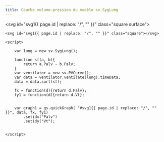 ```yaml
---
title: Courbe volume-pression du modèle sv.SygLung
---
```

<svg id="svg1{{ page.id | replace: "/", "" }}" class="square surface"></svg>

	<svg id="svg1{{ page.id | replace: "/", "" }}" class="square"></svg>

	<script>

		var lung = new sv.SygLung();

		function sf(a, b){
			return a.Palv - b.Palv;
		}
		var ventilator = new sv.PVCurve();
		var data = ventilator.ventilate(lung).timeData;
		data = data.sort(sf);

		fx = function(d){return d.Palv};
		fy1 = function(d){return d.Vt};


		var graph1 = gs.quickGraph( "#svg1{{ page.id | replace: "/", "" }}", data, fx, fy1)
			.setidx("Palv")
			.setidy("Vt");


	</script>


<script>

	var lung = new sv.SygLung();

	function sf(a, b){
		return a.Palv - b.Palv;
	}
	var ventilator = new sv.PVCurve();
	var data = ventilator.ventilate(lung).timeData;
	data = data.sort(sf);

	fx = function(d){return d.Palv};
	fy1 = function(d){return d.Vt};


	var graph1 = gs.quickGraph( "#svg1{{ page.id | replace: "/", "" }}", data, fx, fy1)
		.setidx("Palv")
		.setidy("Vt");


</script>
